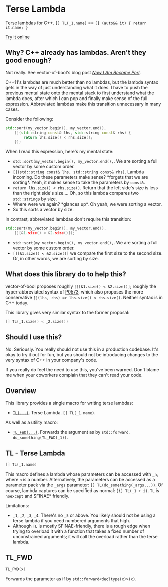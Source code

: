 # Terse Lambda

Terse lambdas for C++. `[] TL(_1.name)` == `[] (auto&& it) { return it.name; }`

[Try it online](https://godbolt.org/z/k4qNfW)

## Why? C++ already has lambdas. Aren't they good enough?

Not really. See vector-of-bool's blog post [*Now I Am Become Perl*][vob-perl].

C++11's lambdas are much better than no lambdas, but the lambda syntax gets in
the way of just understanding what it does. I have to push the previous mental
state onto the mental stack to first understand what the lambda does, after
which I can pop and finally make sense of the full expression. Abbreviated
lambdas make this transition unnecessary in many cases.

Consider the following:

```c++
std::sort(my_vector.begin(), my_vector.end(),
    [](std::string const& lhs, std::string const& rhs) {
        return lhs.size() < rhs.size();
    });
```

When I read this expression, here's my mental state:

* `std::sort(my_vector.begin(), my_vector.end(),`. We are sorting a full vector
  by some custom order.
* `[](std::string const& lhs, std::string const& rhs)`. Lambda incoming. Do
  these parameters make sense? \*forgets that we are sorting\*. Yeah, it makes
  sense to take the parameters by `const&`.
* `return lhs.size() < rhs.size()`. Return that the left side's size is less
  than the right side's size.... Oh, so this lambda compares two `std::string`s
  by size.
* Where were we again? \*glances up\*. Oh yeah, we were sorting a vector.
* So this sorts a vector by size.

In contrast, abbreviated lambdas don't require this transition:

```c++
std::sort(my_vector.begin(), my_vector.end(),
    [][&1.size() < &2.size()]);
```

* `std::sort(my_vector.begin(), my_vector.end(),`. We are sorting a full vector
  by some custom order.
* `[][&1.size() < &2.size()]` we compare the first size to the second size. Or,
  in other words, we are sorting by size.

## What does this library do to help this?

vector-of-bool proposes roughly `[][&1.size() < &2.size()]`; roughly the
hyper-abbreviated syntax of [P0573][P0573], which also proposes the more
conservative `[](lhs, rhs) => lhs.size() < rhs.size()`. Neither syntax is in C++
today.

This library gives very similar syntax to the former proposal:

```c++
[] TL(_1.size() < _2.size())
```

## Should I use this?

No. Seriously. You really should not use this in a production codebase. It's
okay to try it out for fun, but you should not be introducing changes to the
very syntax of C++ in your company's code.

If you really do feel the need to use this, you've been warned. Don't blame me
when your coworkers complain that they can't read your code.

## Overview

This library provides a single macro for writing terse lambdas:

* [`TL(...)`][doc-TL]. Terse Lambda. `[] TL(_1.name)`.

As well as a utility macro:

* [`TL_FWD(...)`][doc-TL_FWD]. Forwards the argument as by `std::forward`.
  `do_something(TL_FWD(_1))`.
## TL - Terse Lambda

```c++
[] TL(_1.name)
```

This macro defines a lambda whose parameters can be accessed with `_n`, where
`n` is a number. Alternatively, the parameters can be accessed as a parameter
pack via the `_args` parameter: `[] TL(do_something(_args...))`.
Of course, lambda captures can be specified as normal: `[i] TL(_1 + i)`.
`TL` is `noexcept` and SFINAE\* friendly.

Limitations:

* `_1`, `_2`, `_3`, `_4`. There's no `_5` or above. You likely should not be
  using a terse lambda if you need numbered arguments that high.
* Although `TL` is mostly SFINAE-friendly, there is a rough edge when trying to
  overload it with a function that takes a fixed number of unconstrained
  arguments; it will call the overload rather than the terse lambda.

## TL_FWD

```c++
TL_FWD(x)
```

Forwards the parameter as if by `std::forward<decltype(x)>(x)`.

  [vob-perl]: https://vector-of-bool.github.io/2018/10/31/become-perl.html
  [P0573]: https://wg21.link/P0573

  [doc-overview]: #overview
  [doc-TL]: #tl---terse-lambda
  [doc-TL_FWD]: #tl_fwd
